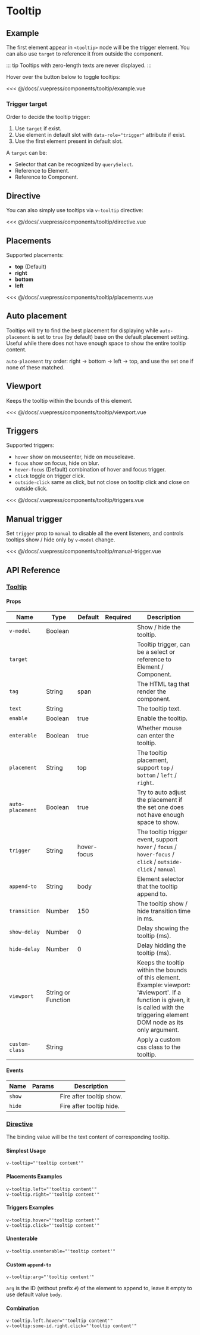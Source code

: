 # Tooltip

## Example

The first element appear in `<tooltip>` node will be the trigger element. You can also use `target` to reference it from outside the component.

::: tip
Tooltips with zero-length texts are never displayed.
:::

Hover over the button below to toggle tooltips:

<tooltip-example/>

<<< @/docs/.vuepress/components/tooltip/example.vue

### Trigger target

Order to decide the tooltip trigger:

1. Use `target` if exist.
2. Use element in default slot with `data-role="trigger"` attribute if exist.
3. Use the first element present in default slot.

A `target` can be:

* Selector that can be recognized by `querySelect`.
* Reference to Element.
* Reference to Component.

## Directive

You can also simply use tooltips via `v-tooltip` directive:

<tooltip-directive/>

<<< @/docs/.vuepress/components/tooltip/directive.vue

## Placements

Supported placements:

* **top** (Default)
* **right**
* **bottom**
* **left**

<tooltip-placements/>

<<< @/docs/.vuepress/components/tooltip/placements.vue

## Auto placement

Tooltips will try to find the best placement for displaying while `auto-placement` is set to `true` (by default) base on the default placement setting. Useful while there does not have enough space to show the entire tooltip content.

`auto-placement` try order: right -> bottom -> left -> top, and use the set one if none of these matched.

## Viewport

Keeps the tooltip within the bounds of this element.

<tooltip-viewport/>

<<< @/docs/.vuepress/components/tooltip/viewport.vue

## Triggers

Supported triggers:

* `hover` show on mouseenter, hide on mouseleave.
* `focus` show on focus, hide on blur.
* `hover-focus` (Default) combination of hover and focus trigger.
* `click` toggle on trigger click.
* `outside-click` same as click, but not close on tooltip click and close on outside click.

<tooltip-triggers/>

<<< @/docs/.vuepress/components/tooltip/triggers.vue

## Manual trigger

Set `trigger` prop to `manual` to disable all the event listeners, and controls tooltips show / hide only by `v-model` change.

<tooltip-manual-trigger/>

<<< @/docs/.vuepress/components/tooltip/manual-trigger.vue

## API Reference

### [Tooltip](https://github.com/uiv-lib/uiv/blob/1.x/src/components/tooltip/Tooltip.vue)

#### Props

Name                  | Type       | Default       | Required | Description
----------------      | ---------- | --------      | -------- | -----------------------
`v-model`             | Boolean    |               |          | Show / hide the tooltip.
`target`              |            |               |          | Tooltip trigger, can be a select or reference to Element / Component.
`tag`                 | String     | span          |          | The HTML tag that render the component.
`text`                | String     |               |          | The tooltip text.
`enable`              | Boolean    | true          |          | Enable the tooltip.
`enterable`           | Boolean    | true          |          | Whether mouse can enter the tooltip.
`placement`           | String     | top           |          | The tooltip placement, support `top` / `bottom` / `left` / `right`.
`auto-placement`      | Boolean    | true          |          | Try to auto adjust the placement if the set one does not have enough space to show.
`trigger`             | String     | hover-focus   |          | The tooltip trigger event, support `hover` / `focus` / `hover-focus` / `click` / `outside-click` / `manual`
`append-to`           | String     | body          |          | Element selector that the tooltip append to.
`transition`          | Number     | 150           |          | The tooltip show / hide transition time in ms.
`show-delay`          | Number     | 0             |          | Delay showing the tooltip (ms).
`hide-delay`          | Number     | 0             |          | Delay hidding the tooltip (ms).
`viewport`            | String or Function |       |          | Keeps the tooltip within the bounds of this element. Example: viewport: '#viewport'. If a function is given, it is called with the triggering element DOM node as its only argument.
`custom-class`        | String     |               |          | Apply a custom css class to the tooltip.

#### Events

Name        | Params | Description
----------- | ------ | ---------------
`show`      |        | Fire after tooltip show.
`hide`      |        | Fire after tooltip hide.

### [Directive](https://github.com/uiv-lib/uiv/blob/1.x/src/directives/tooltip/tooltip.js)

The binding value will be the text content of corresponding tooltip.

#### Simplest Usage

```
v-tooltip="'tooltip content'"
```

#### Placements Examples

```
v-tooltip.left="'tooltip content'"
v-tooltip.right="'tooltip content'"
```

#### Triggers Examples

```
v-tooltip.hover="'tooltip content'"
v-tooltip.click="'tooltip content'"
```

#### Unenterable

```
v-tooltip.unenterable="'tooltip content'"
```

#### Custom `append-to`

```
v-tooltip:arg="'tooltip content'"
```

`arg` is the ID (without prefix `#`) of the element to append to, leave it empty to use default value `body`.

#### Combination

```
v-tooltip.left.hover="'tooltip content'"
v-tooltip:some-id.right.click="'tooltip content'"
```

